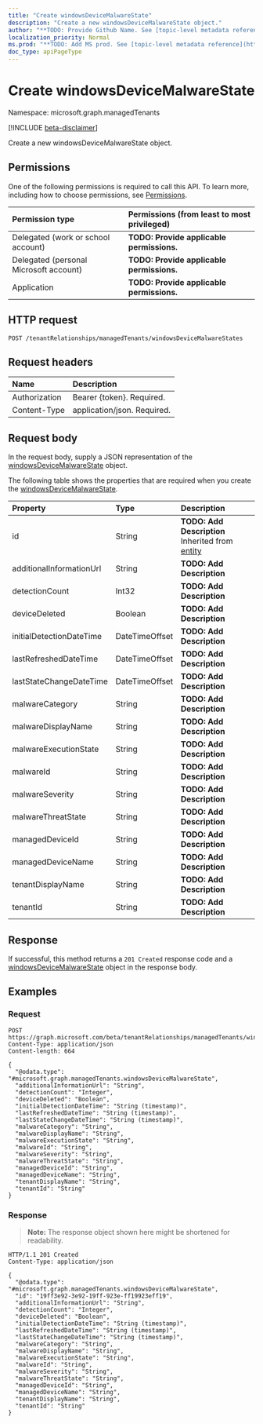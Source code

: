 ```yaml
---
title: "Create windowsDeviceMalwareState"
description: "Create a new windowsDeviceMalwareState object."
author: "**TODO: Provide Github Name. See [topic-level metadata reference](https://msgo.azurewebsites.net/add/document/guidelines/metadata.html#topic-level-metadata)**"
localization_priority: Normal
ms.prod: "**TODO: Add MS prod. See [topic-level metadata reference](https://msgo.azurewebsites.net/add/document/guidelines/metadata.html#topic-level-metadata)**"
doc_type: apiPageType
---
```


# Create windowsDeviceMalwareState
Namespace: microsoft.graph.managedTenants

[!INCLUDE [beta-disclaimer](../../includes/beta-disclaimer.md)]

Create a new windowsDeviceMalwareState object.

## Permissions
One of the following permissions is required to call this API. To learn more, including how to choose permissions, see [Permissions](/graph/permissions-reference).

|Permission type|Permissions (from least to most privileged)|
|:---|:---|
|Delegated (work or school account)|**TODO: Provide applicable permissions.**|
|Delegated (personal Microsoft account)|**TODO: Provide applicable permissions.**|
|Application|**TODO: Provide applicable permissions.**|

## HTTP request

<!-- {
  "blockType": "ignored"
}
-->
``` http
POST /tenantRelationships/managedTenants/windowsDeviceMalwareStates
```

## Request headers
|Name|Description|
|:---|:---|
|Authorization|Bearer {token}. Required.|
|Content-Type|application/json. Required.|

## Request body
In the request body, supply a JSON representation of the [windowsDeviceMalwareState](../resources/managedtenants-windowsdevicemalwarestate.md) object.

The following table shows the properties that are required when you create the [windowsDeviceMalwareState](../resources/managedtenants-windowsdevicemalwarestate.md).

|Property|Type|Description|
|:---|:---|:---|
|id|String|**TODO: Add Description** Inherited from [entity](../resources/managedtenants-entity.md)|
|additionalInformationUrl|String|**TODO: Add Description**|
|detectionCount|Int32|**TODO: Add Description**|
|deviceDeleted|Boolean|**TODO: Add Description**|
|initialDetectionDateTime|DateTimeOffset|**TODO: Add Description**|
|lastRefreshedDateTime|DateTimeOffset|**TODO: Add Description**|
|lastStateChangeDateTime|DateTimeOffset|**TODO: Add Description**|
|malwareCategory|String|**TODO: Add Description**|
|malwareDisplayName|String|**TODO: Add Description**|
|malwareExecutionState|String|**TODO: Add Description**|
|malwareId|String|**TODO: Add Description**|
|malwareSeverity|String|**TODO: Add Description**|
|malwareThreatState|String|**TODO: Add Description**|
|managedDeviceId|String|**TODO: Add Description**|
|managedDeviceName|String|**TODO: Add Description**|
|tenantDisplayName|String|**TODO: Add Description**|
|tenantId|String|**TODO: Add Description**|



## Response

If successful, this method returns a `201 Created` response code and a [windowsDeviceMalwareState](../resources/managedtenants-windowsdevicemalwarestate.md) object in the response body.

## Examples

### Request
<!-- {
  "blockType": "request",
  "name": "create_windowsdevicemalwarestate_from_"
}
-->
``` http
POST https://graph.microsoft.com/beta/tenantRelationships/managedTenants/windowsDeviceMalwareStates
Content-Type: application/json
Content-length: 664

{
  "@odata.type": "#microsoft.graph.managedTenants.windowsDeviceMalwareState",
  "additionalInformationUrl": "String",
  "detectionCount": "Integer",
  "deviceDeleted": "Boolean",
  "initialDetectionDateTime": "String (timestamp)",
  "lastRefreshedDateTime": "String (timestamp)",
  "lastStateChangeDateTime": "String (timestamp)",
  "malwareCategory": "String",
  "malwareDisplayName": "String",
  "malwareExecutionState": "String",
  "malwareId": "String",
  "malwareSeverity": "String",
  "malwareThreatState": "String",
  "managedDeviceId": "String",
  "managedDeviceName": "String",
  "tenantDisplayName": "String",
  "tenantId": "String"
}
```


### Response
>**Note:** The response object shown here might be shortened for readability.
<!-- {
  "blockType": "response",
  "truncated": true,
  "@odata.type": "microsoft.graph.managedTenants.windowsDeviceMalwareState"
}
-->
``` http
HTTP/1.1 201 Created
Content-Type: application/json

{
  "@odata.type": "#microsoft.graph.managedTenants.windowsDeviceMalwareState",
  "id": "19ff3e92-3e92-19ff-923e-ff19923eff19",
  "additionalInformationUrl": "String",
  "detectionCount": "Integer",
  "deviceDeleted": "Boolean",
  "initialDetectionDateTime": "String (timestamp)",
  "lastRefreshedDateTime": "String (timestamp)",
  "lastStateChangeDateTime": "String (timestamp)",
  "malwareCategory": "String",
  "malwareDisplayName": "String",
  "malwareExecutionState": "String",
  "malwareId": "String",
  "malwareSeverity": "String",
  "malwareThreatState": "String",
  "managedDeviceId": "String",
  "managedDeviceName": "String",
  "tenantDisplayName": "String",
  "tenantId": "String"
}
```

